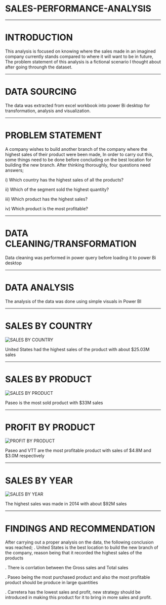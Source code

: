 # SALES-PERFORMANCE-ANALYSIS

---

# INTRODUCTION
This analysis is focused on knowing where the sales made in an imagined company currently stands compared to where it will want to be in future, The problem statement of this analysis is a fictional scenario I thought about after going throungh the dataset.

---

# DATA SOURCING
The data was extracted from excel workbook into power Bi desktop for transformation, analysis and visualization.

---

# PROBLEM STATEMENT
A company wishes to build another branch of the company where the highest sales of their product were been made, In order to carry out this, some things need to be done before concluding on the best location for building the new branch. After thinking thoroughly, four questions need answers;

i) Which country has the highest sales of all the products?

ii) Which of the segment sold the highest quantity?

iii) Which product has the highest sales?

iv) Which product is the most profitable?

---

# DATA CLEANING/TRANSFORMATION
Data cleaning was performed in power query before loading it to power Bi desktop

---

# DATA ANALYSIS
The analysis of the data was done using simple visuals in Power BI

---
# SALES BY COUNTRY

![SALES BY COUNTRY](https://user-images.githubusercontent.com/97677904/185609070-a2cafef8-46b2-4cc6-82d3-4160cb26bed8.jpg)

United States had the highest sales of the product with about $25.03M sales

---
# SALES BY PRODUCT

![SALES BY PRODUCT](https://user-images.githubusercontent.com/97677904/185609586-628facd0-a381-4906-8bb9-32347adbca03.jpg)

Paseo is the most sold product with $33M sales

---

# PROFIT BY PRODUCT

![PROFIT BY PRODUCT](https://user-images.githubusercontent.com/97677904/185610086-8690333c-d869-4284-9cc0-cf08daeb46c3.jpg)

Paseo and VTT are the most profitable product with sales of $4.8M and $3.0M respectively

---

# SALES BY YEAR 

![SALES BY YEAR](https://user-images.githubusercontent.com/97677904/185610521-8073161a-d6e8-4f14-88b4-760aebdfc3fd.jpg)

The highest sales was made in 2014  with about $92M sales

---

# FINDINGS AND RECOMMENDATION

After carrying out a proper analysis on the data, the following conclusion was reached;
. United States is the best location to build the new branch of the company, reason being that it recorded the highest sales of the products

. There is corrlation between the Gross sales and Total sales

. Paseo being the most purchased product and also the most profitable product should be produce in large quantities

 . Carretera has the lowest sales and profit, new strategy should be introduced in making this product for it to bring in more sales and profit.  





